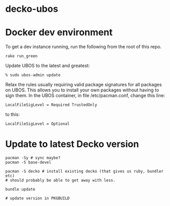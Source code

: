 # decko-ubos


# Docker dev environment

To get a dev instance running, run the following from the root of this repo.

    rake run_green

Update UBOS to the latest and greatest:

    % sudo ubos-admin update

Relax the rules usually requiring valid package signatures for all packages on UBOS. This
allows you to install your own packages without having to sign them. In the UBOS
container, in file /etc/pacman.conf, change this line:

    LocalFileSigLevel = Required TrustedOnly

to this:

    LocalFileSigLevel = Optional


# Update to latest Decko version

    pacman -Sy # sync maybe?
    pacman -S base-devel

    pacman -S decko # install existing decko (that gives us ruby, bundler etc)
    # should probably be able to get away with less.
    
    bundle update

    # update version in PKGBUILD
    
